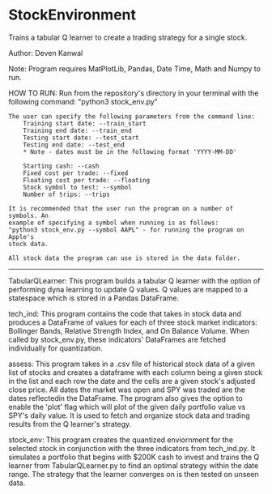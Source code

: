 # StockEnvironment
 Trains a tabular Q learner to create a trading strategy for a single stock.

Author: Deven Kanwal

Note: Program requires MatPlotLib, Pandas, Date Time, Math and Numpy to run.

HOW TO RUN:
    Run from the repository's directory in your terminal with the following
    command: "python3 stock_env.py"

    The user can specify the following parameters from the command line:
        Training start date: --train_start
        Training end date: --train_end
        Testing start date: --test_start
        Testing end date: --test_end
        * Note - dates must be in the following format 'YYYY-MM-DD'

        Starting cash: --cash
        Fixed cost per trade: --fixed
        Floating cost per trade: --floating
        Stock symbol to test: --symbol
        Number of trips: --trips
    
    It is recommended that the user run the program on a number of symbols. An 
    example of specifying a symbol when running is as follows:
    "python3 stock_env.py --symbol AAPL" - for running the program on Apple's 
    stock data. 

    All stock data the program can use is stored in the data folder.

-------------------------------------------------------------------------------

TabularQLearner:
    This program builds a tabular Q learner with the option of performing dyna
    learning to update Q values. Q values are mapped to a statespace which is
    stored in a Pandas DataFrame. 

tech_ind:
    This program contains the code that takes in stock data and produces a 
    DataFrame of values for each of three stock market indicators: 
    Bollinger Bands, Relative Strength Index, and On Balance Volume. When called
    by stock_env.py, these indicators' DataFrames are fetched individually for
    quantization. 

assess:
    This program takes in a .csv file of historical stock data of a given list 
    of stocks and creates a dataframe with each column being a given stock in 
    the list and each row the date and the cells are a given stock's adjusted 
    close price. All dates the market was open and SPY was traded are the dates 
    reflectedin the DataFrame. The program also gives the option to enable the 
    'plot' flag which will plot of the given daily portfolio value vs SPY's 
    daily value. It is used to fetch and organize stock data and trading results
    from the Q learner's strategy.

stock_env:
    This program creates the quantized enviornment for the selected stock in
    conjunction with the three indicators from tech_ind.py. It simulates a 
    portfolio that begins with $200K cash to invest and trains the Q learner 
    from TabularQLearner.py to find an optimal strategy within the date range.
    The strategy that the learner converges on is then tested on unseen data. 



